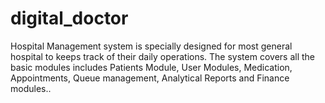 # digital_doctor
Hospital Management system is specially designed for most general hospital to keeps track of their daily operations. The system covers all the basic modules includes Patients Module, User Modules, Medication, Appointments, Queue management, Analytical Reports and Finance modules..

